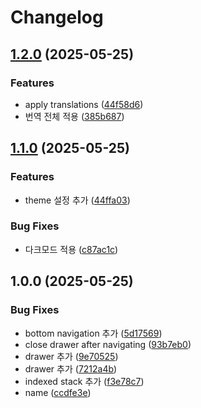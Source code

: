 # Changelog

## [1.2.0](https://github.com/MontyCoder0701/flutter-starter/compare/v1.1.0...v1.2.0) (2025-05-25)


### Features

* apply translations ([44f58d6](https://github.com/MontyCoder0701/flutter-starter/commit/44f58d60ace62576e5dea0cd875deb84b5dd6b55))
* 번역 전체 적용 ([385b687](https://github.com/MontyCoder0701/flutter-starter/commit/385b687e3b005cd7c0cb97f1976c6ac1c4b140a1))

## [1.1.0](https://github.com/MontyCoder0701/flutter-starter/compare/v1.0.0...v1.1.0) (2025-05-25)


### Features

* theme 설정 추가 ([44ffa03](https://github.com/MontyCoder0701/flutter-starter/commit/44ffa03699bbdb0723d9b17926e34aff0299541e))


### Bug Fixes

* 다크모드 적용 ([c87ac1c](https://github.com/MontyCoder0701/flutter-starter/commit/c87ac1c78f1fb47891f1d83b724c3b51b7622484))

## 1.0.0 (2025-05-25)


### Bug Fixes

* bottom navigation 추가 ([5d17569](https://github.com/MontyCoder0701/flutter-starter/commit/5d17569e86718bbc3bfe7ee93043b839b45d9f03))
* close drawer after navigating ([93b7eb0](https://github.com/MontyCoder0701/flutter-starter/commit/93b7eb04c699872d75680d03eaf83caaa02f1dbf))
* drawer 추가 ([9e70525](https://github.com/MontyCoder0701/flutter-starter/commit/9e70525ec89d8752e5620348912be0302c28f6c4))
* drawer 추가 ([7212a4b](https://github.com/MontyCoder0701/flutter-starter/commit/7212a4b028bc1b5f43fd31b1f0f5045dada07629))
* indexed stack 추가 ([f3e78c7](https://github.com/MontyCoder0701/flutter-starter/commit/f3e78c7a8c5b4693e43db705909a8457f90cf524))
* name ([ccdfe3e](https://github.com/MontyCoder0701/flutter-starter/commit/ccdfe3eec8089689a4035bf63c702c54d19a1722))
